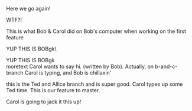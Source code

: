 Here we go again!

WTF?!

This is what Bob & Carol did on Bob's computer when working on the first feature

YUP THIS IS BOBgk\


YUP THIS IS BOBgk\
moretext
Carol wants to say hi. (written by Bob). Actually, on b-and-c-branch Carol is typing, and Bob is chillaxin' 


this is the Ted and Allice branch and is super good.
Carol types up some Ted time. This is our feature to master. 

Carol is going to jack it this up! 
